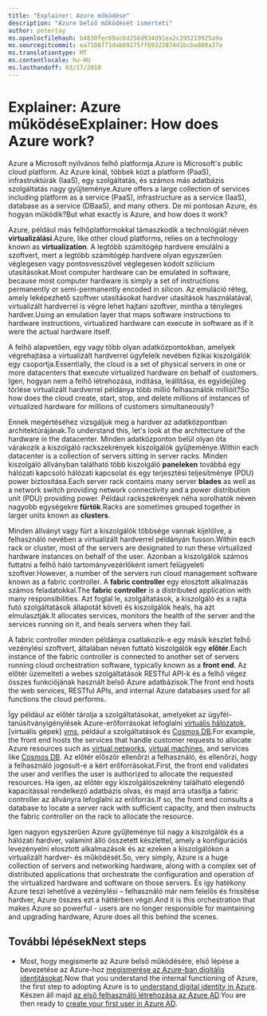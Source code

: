 ```yaml
---
title: "Explainer: Azure működése"
description: "Azure belső működését ismerteti"
author: petertay
ms.openlocfilehash: b4830fec69ac6d256d934d91ea2c295219925a9a
ms.sourcegitcommit: ea7108f71dab09175ff69322874d1bcba800a37a
ms.translationtype: MT
ms.contentlocale: hu-HU
ms.lasthandoff: 03/17/2018
---
```

# <a name="explainer-how-does-azure-work"></a><span data-ttu-id="1bd0f-103">Explainer: Azure működése</span><span class="sxs-lookup"><span data-stu-id="1bd0f-103">Explainer: How does Azure work?</span></span>

<span data-ttu-id="1bd0f-104">Azure a Microsoft nyilvános felhő platformja.</span><span class="sxs-lookup"><span data-stu-id="1bd0f-104">Azure is Microsoft's public cloud platform.</span></span> <span data-ttu-id="1bd0f-105">Az Azure kínál, többek közt a platform (PaaS), infrastruktúrák (IaaS), egy szolgáltatás, és számos más adatbázis szolgáltatás nagy gyűjteménye.</span><span class="sxs-lookup"><span data-stu-id="1bd0f-105">Azure offers a large collection of services including platform as a service (PaaS), infrastructure as a service (IaaS), database as a service (DBaaS), and many others.</span></span> <span data-ttu-id="1bd0f-106">De mi pontosan Azure, és hogyan működik?</span><span class="sxs-lookup"><span data-stu-id="1bd0f-106">But what exactly is Azure, and how does it work?</span></span>

<span data-ttu-id="1bd0f-107">Azure, például más felhőplatformokkal támaszkodik a technológiát néven **virtualizálási**.</span><span class="sxs-lookup"><span data-stu-id="1bd0f-107">Azure, like other cloud platforms, relies on a technology known as **virtualization**.</span></span> <span data-ttu-id="1bd0f-108">A legtöbb számítógép hardvere emulálni a szoftvert, mert a legtöbb számítógép hardvere olyan egyszerűen véglegesen vagy pontosvesszővel véglegesen kódolt szilícium utasításokat.</span><span class="sxs-lookup"><span data-stu-id="1bd0f-108">Most computer hardware can be emulated in software, because most computer hardware is simply a set of instructions permanently or semi-permanently encoded in silicon.</span></span> <span data-ttu-id="1bd0f-109">Az emuláció réteg, amely leképezhető szoftver utasításokat hardver utasítások használatával, virtualizált hardverrel is végre lehet hajtani szoftver, mintha a tényleges hardver.</span><span class="sxs-lookup"><span data-stu-id="1bd0f-109">Using an emulation layer that maps software instructions to hardware instructions, virtualized hardware can execute in software as if it were the actual hardware itself.</span></span>

<span data-ttu-id="1bd0f-110">A felhő alapvetően, egy vagy több olyan adatközpontokban, amelyek végrehajtása a virtualizált hardverrel ügyfeleik nevében fizikai kiszolgálók egy csoportja.</span><span class="sxs-lookup"><span data-stu-id="1bd0f-110">Essentially, the cloud is a set of physical servers in one or more datacenters that execute virtualized hardware on behalf of customers.</span></span> <span data-ttu-id="1bd0f-111">Igen, hogyan nem a felhő létrehozása, indítása, leállítása, és egyidejűleg törlése virtualizált hardverrel példánya több millió felhasználók millióit?</span><span class="sxs-lookup"><span data-stu-id="1bd0f-111">So how does the cloud create, start, stop, and delete millions of instances of virtualized hardware for millions of customers simultaneously?</span></span>

<span data-ttu-id="1bd0f-112">Ennek megértéséhez vizsgáljuk meg a hardver az adatközpontban architektúrájának.</span><span class="sxs-lookup"><span data-stu-id="1bd0f-112">To understand this, let's look at the architecture of the hardware in the datacenter.</span></span>  <span data-ttu-id="1bd0f-113">Minden adatközponton belül olyan óta várakozik a kiszolgáló rackszekrények kiszolgálók gyűjteménye.</span><span class="sxs-lookup"><span data-stu-id="1bd0f-113">Within each datacenter is a collection of servers sitting in server racks.</span></span> <span data-ttu-id="1bd0f-114">Minden kiszolgáló állványban található több kiszolgáló **paneleken** továbbá egy hálózati kapcsoló hálózati kapcsolat és egy terjesztési teljesítménye (PDU) power biztosítása.</span><span class="sxs-lookup"><span data-stu-id="1bd0f-114">Each server rack contains many server **blades** as well as a network switch providing network connectivity and a power distribution unit (PDU) providing power.</span></span> <span data-ttu-id="1bd0f-115">Például rackszekrények néha sorolhatók néven nagyobb egységekre **fürtök**.</span><span class="sxs-lookup"><span data-stu-id="1bd0f-115">Racks are sometimes grouped together in larger units known as **clusters**.</span></span> 

<span data-ttu-id="1bd0f-116">Minden állványt vagy fürt a kiszolgálók többsége vannak kijelölve, a felhasználó nevében a virtualizált hardverrel példányán fusson.</span><span class="sxs-lookup"><span data-stu-id="1bd0f-116">Within each rack or cluster, most of the servers are designated to run these virtualized hardware instances on behalf of the user.</span></span> <span data-ttu-id="1bd0f-117">Azonban a kiszolgálók számos futtatni a felhő háló tartományvezérlőként ismert felügyeleti szoftver.</span><span class="sxs-lookup"><span data-stu-id="1bd0f-117">However, a number of the servers run cloud management software known as a fabric controller.</span></span> <span data-ttu-id="1bd0f-118">A **fabric controller** egy elosztott alkalmazás számos feladatokkal.</span><span class="sxs-lookup"><span data-stu-id="1bd0f-118">The **fabric controller** is a distributed application with many responsibilities.</span></span> <span data-ttu-id="1bd0f-119">Azt foglal le, szolgáltatások, a kiszolgáló és a rajta futó szolgáltatások állapotát követi és kiszolgálók heals, ha azt elmulasztják.</span><span class="sxs-lookup"><span data-stu-id="1bd0f-119">It allocates services, monitors the health of the server and the services running on it, and heals servers when they fail.</span></span>

<span data-ttu-id="1bd0f-120">A fabric controller minden példánya csatlakozik-e egy másik készlet felhő vezénylési szoftvert, általában néven futtató kiszolgálók egy **előtér**.</span><span class="sxs-lookup"><span data-stu-id="1bd0f-120">Each instance of the fabric controller is connected to another set of servers running cloud orchestration software, typically known as a **front end**.</span></span> <span data-ttu-id="1bd0f-121">Az előtér üzemelteti a webes szolgáltatások RESTful API-k és a felhő végez összes funkciójának használt belső Azure adatbázisok.</span><span class="sxs-lookup"><span data-stu-id="1bd0f-121">The front end hosts the web services, RESTful APIs, and internal Azure databases used for all functions the cloud performs.</span></span> 

<span data-ttu-id="1bd0f-122">Így például az előtér tárolja a szolgáltatásokat, amelyeket az ügyfél-tanúsítványigénylések Azure-erőforrásokat lefoglalni [virtuális hálózatok][vnet], [virtuális gépek] [ vms], például a szolgáltatások és [Cosmos DB][cosmosdb].</span><span class="sxs-lookup"><span data-stu-id="1bd0f-122">For example, the front end hosts the services that handle customer requests to allocate Azure resources such as [virtual networks][vnet], [virtual machines][vms], and services like [Cosmos DB][cosmosdb].</span></span> <span data-ttu-id="1bd0f-123">Az előtér először ellenőrzi a felhasználó, és ellenőrzi, hogy a felhasználó jogosult-e a kért erőforrásokat.</span><span class="sxs-lookup"><span data-stu-id="1bd0f-123">First, the front end validates the user and verifies the user is authorized to allocate the requested resources.</span></span> <span data-ttu-id="1bd0f-124">Ha igen, az előtér egy kiszolgálószekrény található elegendő kapacitással rendelkező adatbázis olvas, és majd arra utasítja a fabric controller az állványra lefoglalni az erőforrás.</span><span class="sxs-lookup"><span data-stu-id="1bd0f-124">If so, the front end consults a database to locate a server rack with sufficient capacity, and then instructs the fabric controller on the rack to allocate the resource.</span></span>

<span data-ttu-id="1bd0f-125">Igen nagyon egyszerűen Azure gyűjteménye túl nagy a kiszolgálók és a hálózati hardver, valamint álló összetett készlettel, amely a konfigurációs levezényelni elosztott alkalmazások és az ezeken a kiszolgálókon a virtualizált hardver- és működését.</span><span class="sxs-lookup"><span data-stu-id="1bd0f-125">So, very simply, Azure is a huge collection of servers and networking hardware, along with a complex set of distributed applications that orchestrate the configuration and operation of the virtualized hardware and software on those servers.</span></span> <span data-ttu-id="1bd0f-126">És így hatékony Azure teszi lehetővé a vezénylési – felhasználó már nem felelős és frissítése hardver, Azure összes ezt a háttérben végzi.</span><span class="sxs-lookup"><span data-stu-id="1bd0f-126">And it is this orchestration that makes Azure so powerful - users are no longer responsible for maintaining and upgrading hardware, Azure does all this behind the scenes.</span></span> 

## <a name="next-steps"></a><span data-ttu-id="1bd0f-127">További lépések</span><span class="sxs-lookup"><span data-stu-id="1bd0f-127">Next steps</span></span>

* <span data-ttu-id="1bd0f-128">Most, hogy megismerte az Azure belső működésére, első lépése a bevezetése az Azure-hoz [megismerése az Azure-ban digitális identitásokat](tenant-explainer.md).</span><span class="sxs-lookup"><span data-stu-id="1bd0f-128">Now that you understand the internal functioning of Azure, the first step to adopting Azure is to [understand digital identity in Azure](tenant-explainer.md).</span></span> <span data-ttu-id="1bd0f-129">Készen áll majd [az első felhasználó létrehozása az Azure AD][docs-add-users-to-aad].</span><span class="sxs-lookup"><span data-stu-id="1bd0f-129">You are then ready to [create your first user in Azure AD][docs-add-users-to-aad].</span></span>

<!-- Links -->

[cosmosdb]: /azure/cosmos-db/introduction
[docs-add-users-to-aad]: /azure/active-directory/add-users-azure-active-directory?toc=/azure/architecture/cloud-adoption-guide/toc.json
[vms]: /azure/virtual-machines/
[vnet]: /azure/virtual-network/virtual-networks-overview
